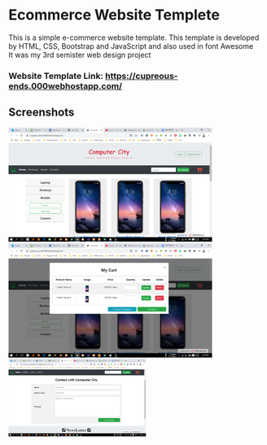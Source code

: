 # Ecommerce Website Templete

This is a simple e-commerce website template. This template is developed by HTML, CSS, Bootstrap and JavaScript and also used in font Awesome
<br/>
It was my 3rd semister web design project

### Website Template Link: https://cupreous-ends.000webhostapp.com/

## Screenshots

<img src="screenshots/Screenshot (148).png" width="400"> &nbsp;&nbsp; <img src="screenshots/Screenshot (149).png" width="400">
<img src="screenshots/Screenshot (150).png" width="270">

